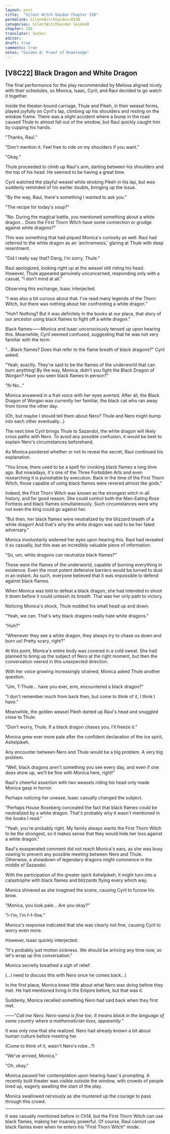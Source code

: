 ```yaml
---
layout: post
title:  "Silent Witch Gaiden Chapter 150"
permalink: SilentWitchGaiden/0150
categories: SilentWitchGaiden Gaiden8
chapter: 150
translator: Seeker
editor: 
draft: true
comments: true
notes: "Gaiden 8: Proof of Knowledge"
---
```

<h2>[V8C22] Black Dragon and White Dragon</h2>

The final performance for the play recommended by Melissa aligned nicely with their schedules, so Monica, Isaac, Cyril, and Raul decided to go watch it together.

Inside the theater-bound carriage, Thule and Pikeh, in their weasel forms, played joyfully on Cyril's lap, climbing up his shoulders and resting on the window frame. There was a slight accident where a bump in the road caused Thule to almost fall out of the window, but Raul quickly caught him by cupping his hands.

"Thanks, Raul."

"Don't mention it. Feel free to ride on my shoulders if you want."

"Okay."

Thule proceeded to climb up Raul's arm, darting between his shoulders and the top of his head. He seemed to be having a great time.

Cyril watched the playful weasel while stroking Pikeh in his lap, but was suddenly reminded of his earlier doubts, bringing up the issue.

"By the way, Raul, there's something I wanted to ask you."

"The recipe for today's soup?"

"No. During the magical battle, you mentioned something about a white dragon... Does the First Thorn Witch have some connection or grudge against white dragons?"

This was something that had piqued Monica's curiosity as well. Raul had referred to the white dragon as an 'archnemesis,' glaring at Thule with deep resentment.

"Did I really say that? Dang, I'm sorry, Thule."

Raul apologized, looking right up at the weasel still riding his head. However, Thule appeared genuinely unconcerned, responding only with a casual, "I don't mind at all."

Observing this exchange, Isaac interjected.

"I was also a bit curious about that. I've read many legends of the Thorn Witch, but there was nothing about her confronting a white dragon."

"Huh? Nothing? But it was definitely in the books at our place, that story of our ancestor using black flames to fight off a white dragon."

Black flames——Monica and Isaac unconsciously tensed up upon hearing this. Meanwhile, Cyril seemed confused, suggesting that he was not very familiar with the term.

"...Black flames? Does that refer to the flame breath of black dragons?" Cyril asked.

"Yeah, exactly. They're said to be the flames of the underworld that can burn anything! By the way, Monica, didn't you fight the Black Dragon of Worgan? Have you seen black flames in person?"

"N-No..."

Monica answered in a frail voice with her eyes averted. After all, the Black Dragon of Worgan was currently her familiar, the black cat who ran away from home the other day.

(Oh, but maybe I should tell them about Nero? Thule and Nero might bump into each other eventually...) 

The next time Cyril brings Thule to Sazandol, the white dragon will likely cross paths with Nero. To avoid any possible confusion, it would be best to explain Nero's circumstances beforehand.

As Monica pondered whether or not to reveal the secret, Raul continued his explanation.

"You know, there used to be a spell for invoking black flames a long time ago. But nowadays, it's one of the Three Forbidden Arts and even researching it is punishable by execution. Back in the time of the First Thorn Witch, those capable of using black flames were revered almost like gods."

Indeed, the First Thorn Witch was known as the strongest witch in all history, and for good reason. She could control both the Man-Eating Rose Fortress and black flames simultaneously. Such circumstances were why not even the king could go against her.

"But then, her black flames were neutralized by the blizzard breath of a white dragon! And that's why the white dragon was said to be her fated adversary."

Monica involuntarily widened her eyes upon hearing this. Raul had revealed it so casually, but this was an incredibly valuable piece of information.

"So, um, white dragons can neutralize black flames?"

These were the flames of the underworld, capable of burning everything in existence. Even the most potent defensive barriers would be turned to dust in an instant. As such, everyone believed that it was impossible to defend against black flames.

When Monica was told to defeat a black dragon, she had intended to shoot it down before it could unleash its breath. That was her only path to victory.

Noticing Monica's shock, Thule nodded his small head up and down.

"Yeah, we can. That's why black dragons really hate white dragons."

"Huh?"

"Whenever they see a white dragon, they always try to chase us down and burn us! Pretty scary, right?"

At this point, Monica's entire body was covered in a cold sweat. She had planned to bring up the subject of Nero at the right moment, but then the conversation veered in this unexpected direction.

With her voice growing increasingly strained, Monica asked Thule another question.

"Um, T-Thule... have you ever, erm, encountered a black dragon?"

"I don't remember much from back then, but come to think of it, I think I have."

Meanwhile, the golden weasel Pikeh darted up Raul's head and snuggled close to Thule.

"Don't worry, Thule. If a black dragon chases you, I'll freeze it."

Monica grew ever more pale after the confident declaration of the ice spirit, Ashelpikeh.

Any encounter between Nero and Thule would be a big problem. A very big problem.

"Well, black dragons aren't something you see every day, and even if one does show up, we'll be fine with Monica here, right!"

Raul's cheerful assertion with two weasels riding his head only made Monica gasp in horror.

Perhaps noticing her unease, Isaac casually changed the subject.

"Perhaps House Roseberg concealed the fact that black flames could be neutralized by a white dragon. That's probably why it wasn't mentioned in the books I read."

"Yeah, you're probably right. My family always wants the First Thorn Witch to be the strongest, so it makes sense that they would hide her loss against a white dragon."

Raul's exasperated comment did not reach Monica's ears, as she was busy vowing to prevent any possible meeting between Nero and Thule. Otherwise, a showdown of legendary dragons might commence in the middle of Sazandol.

With the participation of the greater spirit Ashelpikeh, it might turn into a catastrophe with black flames and blizzards flying every which way.

Monica shivered as she imagined the scene, causing Cyril to furrow his brow.

"Monica, you look pale... Are you okay?"

"I-I'm, I'm f-f-fine."

Monica's response indicated that she was clearly not fine, causing Cyril to worry even more.

However, Isaac quickly interjected.

"It's probably just motion sickness. We should be arriving any time now, so let's wrap up this conversation."

Monica secretly breathed a sigh of relief.

(...I need to discuss this with Nero once he comes back...)

In the first place, Monica knew little about what Nero was doing before they met. He had mentioned living in the Empire before, but that was it.

Suddenly, Monica recalled something Nero had said back when they first met.

——"*Call me Nero. Nero-sama is fine too. It means black in the language of some country where a mathematician lives, apparently.*"

It was only now that she realized. Nero had already known a bit about human culture before meeting her.

(Come to think of it, wasn't Nero's robe…?)

"We've arrived, Monica."

"Oh, okay."

Monica paused her contemplation upon hearing Isaac's prompting. A recently built theater was visible outside the window, with crowds of people lined up, eagerly awaiting the start of the play.

Monica swallowed nervously as she mustered up the courage to pass through this crowd.

---

It was casually mentioned before in Ch14, but the First Thorn Witch can use black flames, making her insanely powerful. Of course, Raul cannot use black flames even when he enters his "First Thorn Witch" mode.





